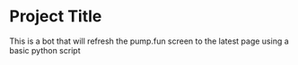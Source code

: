 # Project Title
This is a bot that will refresh the pump.fun screen to the latest page using a basic python script 


